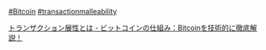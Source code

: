 [#Bitcoin](Bitcoin)
[#transactionmalleability](transactionmalleability)

[トランザクション展性とは - ビットコインの仕組み：Bitcoinを技術的に徹底解説！](https://bitcoin.peryaudo.org/malleability.html)

